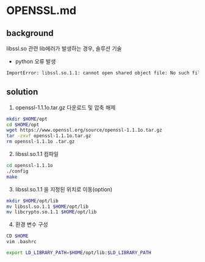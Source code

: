 # OPENSSL.md


## background
  
 libssl.so  관련 lib에러가 발생하는 경우, 솔루션 기술


 - python 오류 발생
```bash
ImportError: libssl.so.1.1: cannot open shared object file: No such file or directory
```


## solution

1. openssl-1.1.1o.tar.gz 다운로드 및 압축 해제

```bash
mkdir $HOME/opt 
cd $HOME/opt 
wget https://www.openssl.org/source/openssl-1.1.1o.tar.gz 
tar -zxvf openssl-1.1.1o.tar.gz 
rm openssl-1.1.1o .tar.gz
```

2. libssl.so.1.1 컴파일

```bash
cd openssl-1.1.1o 
./config 
make
```

3. libssl.so.1.1 을 지정된 위치로 이동(option)

```bash
mkdir $HOME/opt/lib 
mv libssl.so.1.1 $HOME/opt/lib 
mv libcrypto.so.1.1 $HOME/opt/lib
```

4. 환경 변수 구성

```bash
CD $HOME 
vim .bashrc

export LD_LIBRARY_PATH=$HOME/opt/lib:$LD_LIBRARY_PATH
```
